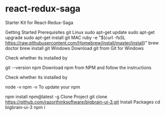 # react-redux-saga
Starter Kit for React-Redux-Saga

Getting Started
Prerequisites
git
Linux
sudo apt-get update
sudo apt-get upgrade
sudo apt-get install git
MAC
ruby -e "$(curl -fsSL https://raw.githubusercontent.com/Homebrew/install/master/install)"
brew doctor
brew install git
Windows
Download git from Git for Windows

Check whether its installed by

git --version
npm
Download npm from NPM and follow the instructions

Check whether its installed by

node -v
npm -v
To update your npm

npm install npm@latest -g
Clone Project
git clone https://github.com/razorthinksoftware/bigbrain-ui-3.git
Install Packages
cd bigbrain-ui-3
npm i
